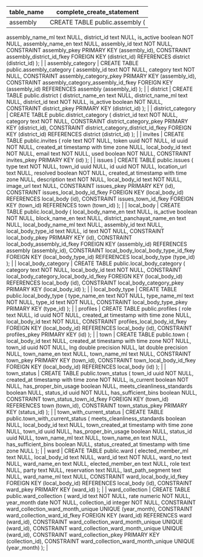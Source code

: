 | table_name               | complete_create_statement                                                                                                                                                                                                                                                                                                                                                                                                                                                                                                                                                                   |
| ------------------------ | ------------------------------------------------------------------------------------------------------------------------------------------------------------------------------------------------------------------------------------------------------------------------------------------------------------------------------------------------------------------------------------------------------------------------------------------------------------------------------------------------------------------------------------------------------------------------------------------- |
| assembly                 | CREATE TABLE public.assembly (
  assembly_name_ml text NULL,
  district_id text NULL,
  is_active boolean NOT NULL,
  assembly_name_en text NULL,
  assembly_id text NOT NULL,
  CONSTRAINT assembly_pkey PRIMARY KEY (assembly_id),
  CONSTRAINT assembly_district_id_fkey FOREIGN KEY (district_id) REFERENCES district (district_id)
);                                                                                                                                                                                                                                                  |
| assembly_category        | CREATE TABLE public.assembly_category (
  assembly_id text NOT NULL,
  category text NOT NULL,
  CONSTRAINT assembly_category_pkey PRIMARY KEY (assembly_id),
  CONSTRAINT assembly_category_assembly_id_fkey FOREIGN KEY (assembly_id) REFERENCES assembly (assembly_id)
);                                                                                                                                                                                                                                                                                                                |
| district                 | CREATE TABLE public.district (
  district_name_en text NULL,
  district_name_ml text NULL,
  district_id text NOT NULL,
  is_active boolean NOT NULL,
  CONSTRAINT district_pkey PRIMARY KEY (district_id)
);                                                                                                                                                                                                                                                                                                                                                                               |
| district_category        | CREATE TABLE public.district_category (
  district_id text NOT NULL,
  category text NOT NULL,
  CONSTRAINT district_category_pkey PRIMARY KEY (district_id),
  CONSTRAINT district_category_district_id_fkey FOREIGN KEY (district_id) REFERENCES district (district_id)
);                                                                                                                                                                                                                                                                                                                |
| invites                  | CREATE TABLE public.invites (
  role text NOT NULL,
  token uuid NOT NULL,
  id uuid NOT NULL,
  created_at timestamp with time zone NULL,
  local_body_id text NOT NULL,
  email text NOT NULL,
  used boolean NOT NULL,
  CONSTRAINT invites_pkey PRIMARY KEY (id)
);                                                                                                                                                                                                                                                                                                                     |
| issues                   | CREATE TABLE public.issues (
  type text NOT NULL,
  town_id uuid NULL,
  id uuid NOT NULL,
  location_url text NULL,
  resolved boolean NOT NULL,
  created_at timestamp with time zone NULL,
  description text NOT NULL,
  local_body_id text NOT NULL,
  image_url text NULL,
  CONSTRAINT issues_pkey PRIMARY KEY (id),
  CONSTRAINT issues_local_body_id_fkey FOREIGN KEY (local_body_id) REFERENCES local_body (id),
  CONSTRAINT issues_town_id_fkey FOREIGN KEY (town_id) REFERENCES town (town_id)
);                                                                             |
| local_body               | CREATE TABLE public.local_body (
  local_body_name_en text NULL,
  is_active boolean NOT NULL,
  block_name_en text NULL,
  district_panchayat_name_en text NULL,
  local_body_name_ml text NULL,
  assembly_id text NULL,
  local_body_type_id text NULL,
  id text NOT NULL,
  CONSTRAINT local_body_pkey PRIMARY KEY (id),
  CONSTRAINT local_body_assembly_id_fkey FOREIGN KEY (assembly_id) REFERENCES assembly (assembly_id),
  CONSTRAINT local_body_local_body_type_id_fkey FOREIGN KEY (local_body_type_id) REFERENCES local_body_type (type_id)
);                                |
| local_body_category      | CREATE TABLE public.local_body_category (
  category text NOT NULL,
  local_body_id text NOT NULL,
  CONSTRAINT local_body_category_local_body_id_fkey FOREIGN KEY (local_body_id) REFERENCES local_body (id),
  CONSTRAINT local_body_category_pkey PRIMARY KEY (local_body_id)
);                                                                                                                                                                                                                                                                                                         |
| local_body_type          | CREATE TABLE public.local_body_type (
  type_name_en text NOT NULL,
  type_name_ml text NOT NULL,
  type_id text NOT NULL,
  CONSTRAINT local_body_type_pkey PRIMARY KEY (type_id)
);                                                                                                                                                                                                                                                                                                                                                                                                       |
| profiles                 | CREATE TABLE public.profiles (
  role text NULL,
  id uuid NOT NULL,
  created_at timestamp with time zone NULL,
  local_body_id text NOT NULL,
  CONSTRAINT profiles_local_body_id_fkey FOREIGN KEY (local_body_id) REFERENCES local_body (id),
  CONSTRAINT profiles_pkey PRIMARY KEY (id)
);                                                                                                                                                                                                                                                                                             |
| town                     | CREATE TABLE public.town (
  local_body_id text NULL,
  created_at timestamp with time zone NOT NULL,
  town_id uuid NOT NULL,
  lng double precision NULL,
  lat double precision NULL,
  town_name_en text NULL,
  town_name_ml text NULL,
  CONSTRAINT town_pkey PRIMARY KEY (town_id),
  CONSTRAINT town_local_body_id_fkey FOREIGN KEY (local_body_id) REFERENCES local_body (id)
);                                                                                                                                                                                                   |
| town_status              | CREATE TABLE public.town_status (
  town_id uuid NOT NULL,
  created_at timestamp with time zone NOT NULL,
  is_current boolean NOT NULL,
  has_proper_bin_usage boolean NULL,
  meets_cleanliness_standards boolean NULL,
  status_id uuid NOT NULL,
  has_sufficient_bins boolean NULL,
  CONSTRAINT town_status_town_id_fkey FOREIGN KEY (town_id) REFERENCES town (town_id),
  CONSTRAINT town_status_pkey PRIMARY KEY (status_id)
);                                                                                                                                                   |
| town_with_current_status | CREATE TABLE public.town_with_current_status (
  meets_cleanliness_standards boolean NULL,
  local_body_id text NULL,
  town_created_at timestamp with time zone NULL,
  town_id uuid NULL,
  has_proper_bin_usage boolean NULL,
  status_id uuid NULL,
  town_name_ml text NULL,
  town_name_en text NULL,
  has_sufficient_bins boolean NULL,
  status_created_at timestamp with time zone NULL
);                                                                                                                                                                                        |
| ward                     | CREATE TABLE public.ward (
  elected_member_ml text NULL,
  local_body_id text NULL,
  ward_id text NOT NULL,
  ward_no text NULL,
  ward_name_en text NULL,
  elected_member_en text NULL,
  role text NULL,
  party text NULL,
  reservation text NULL,
  last_path_segment text NULL,
  ward_name_ml text NULL,
  CONSTRAINT ward_local_body_id_fkey FOREIGN KEY (local_body_id) REFERENCES local_body (id),
  CONSTRAINT ward_pkey PRIMARY KEY (ward_id)
);                                                                                                                             |
| ward_collection          | CREATE TABLE public.ward_collection (
  ward_id text NOT NULL,
  rate numeric NOT NULL,
  year_month date NOT NULL,
  collection_id integer NOT NULL,
  CONSTRAINT ward_collection_ward_month_unique UNIQUE (year_month),
  CONSTRAINT ward_collection_ward_id_fkey FOREIGN KEY (ward_id) REFERENCES ward (ward_id),
  CONSTRAINT ward_collection_ward_month_unique UNIQUE (ward_id),
  CONSTRAINT ward_collection_ward_month_unique UNIQUE (ward_id),
  CONSTRAINT ward_collection_pkey PRIMARY KEY (collection_id),
  CONSTRAINT ward_collection_ward_month_unique UNIQUE (year_month)
); |
